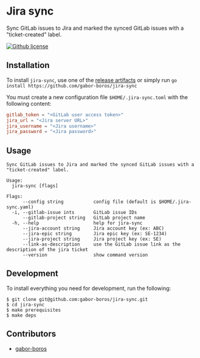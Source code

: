 # Jira sync

Sync GitLab issues to Jira and marked the synced GitLab issues with a "ticket-created" label.

[![Github license](https://img.shields.io/github/license/gabor-boros/jira-sync)](https://github.com/gabor-boros/jira-sync/)

## Installation

To install `jira-sync`, use one of the [release artifacts](https://github.com/gabor-boros/jira-sync/releases) or simply run `go install https://github.com/gabor-boros/jira-sync`

You must create a new configuration file `$HOME/.jira-sync.toml` with the following content:

```toml
gitlab_token = "<GitLab user access token>"
jira_url = "<Jira server URL>"
jira_username = "<Jira username>"
jira_password = "<Jira password>"
```

## Usage

```plaintext
Sync GitLab issues to Jira and marked the synced GitLab issues with a
"ticket-created" label.

Usage:
  jira-sync [flags]

Flags:
      --config string           config file (default is $HOME/.jira-sync.yaml)
  -i, --gitlab-issue ints       GitLab issue IDs
      --gitlab-project string   GitLab project name
  -h, --help                    help for jira-sync
      --jira-account string     Jira account key (ex: ABC)
      --jira-epic string        Jira epic key (ex: SE-1234)
      --jira-project string     Jira project key (ex: SE)
      --link-as-description     use the GitLab issue link as the description of the jira ticket
      --version                 show command version
```

## Development

To install everything you need for development, run the following:

```shell
$ git clone git@github.com:gabor-boros/jira-sync.git
$ cd jira-sync
$ make prerequisites
$ make deps
```

## Contributors

- [gabor-boros](https://github.com/gabor-boros)
